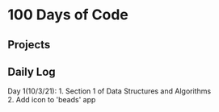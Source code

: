 # 100 Days of Code

## Projects   

## Daily Log
Day 1(10/3/21): 1. Section 1 of Data Structures and Algorithms <br>
                2. Add icon to 'beads' app
